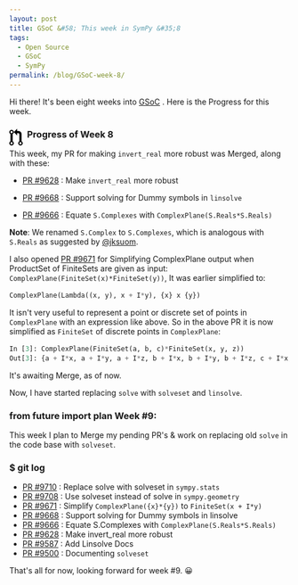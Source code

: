 ```yaml
---
layout: post
title: GSoC &#58; This week in SymPy &#35;8
tags:
  - Open Source
  - GSoC
  - SymPy
permalink: /blog/GSoC-week-8/
---
```


Hi there! It's been eight weeks into [GSoC](https://en.wikipedia.org/wiki/Google_Summer_of_Code)
. Here is the Progress for this week.

### &nbsp; **Progress of Week 8** <img style="float: left" src="/assets/gsoc/pr.png"> 

This week, my PR for making `invert_real` more robust was Merged, along with these:

* [PR #9628](https://github.com/sympy/sympy/pull/9628) : Make `invert_real` more robust

* [PR #9668](https://github.com/sympy/sympy/pull/9668) : Support solving for Dummy symbols in `linsolve`

* [PR #9666](https://github.com/sympy/sympy/pull/9666) : Equate `S.Complexes` with `ComplexPlane(S.Reals*S.Reals)`

**Note**: We renamed `S.Complex` to `S.Complexes`, which is analogous with `S.Reals` as suggested by [@jksuom](https://github.com/jksuom).

I also opened [PR #9671](https://github.com/sympy/sympy/pull/9671) for Simplifying ComplexPlane output when ProductSet of FiniteSets are given as input: `ComplexPlane(FiniteSet(x)*FiniteSet(y))`, It was earlier simplified to:

```python
ComplexPlane(Lambda((x, y), x + I*y), {x} x {y})
```
It isn't very useful to represent a point or discrete set of points in `ComplexPlane` with an expression like above. So in the above PR it is now simplified as `FiniteSet` of discrete points in `ComplexPlane`:

```python
In [3]: ComplexPlane(FiniteSet(a, b, c)*FiniteSet(x, y, z))
Out[3]: {a + I*x, a + I*y, a + I*z, b + I*x, b + I*y, b + I*z, c + I*x, c + I*y, c + I*z}
```
It's awaiting Merge, as of now.

Now, I have started replacing `solve` with `solveset` and `linsolve`.


### **from __future__ import plan**  Week #9:
This week I plan to Merge my pending PR's & work on replacing old `solve` in the code base with `solveset`.

### **$ git log**

* [PR #9710](https://github.com/sympy/sympy/pull/9710) : Replace solve with solveset in `sympy.stats`
* [PR #9708](https://github.com/sympy/sympy/pull/9708) : Use solveset instead of solve in `sympy.geometry`
* [PR #9671](https://github.com/sympy/sympy/pull/9671) : Simplify `ComplexPlane({x}*{y})` to `FiniteSet(x + I*y)`
* [PR #9668](https://github.com/sympy/sympy/pull/9668) : Support solving for Dummy symbols in linsolve
* [PR #9666](https://github.com/sympy/sympy/pull/9666) : Equate S.Complexes with `ComplexPlane(S.Reals*S.Reals)`
* [PR #9628](https://github.com/sympy/sympy/pull/9628) : Make invert_real more robust
* [PR #9587](https://github.com/sympy/sympy/pull/9587) : Add Linsolve Docs
* [PR #9500](https://github.com/sympy/sympy/pull/9500) :  Documenting `solveset`

That's all for now, looking forward for week #9. :grinning: